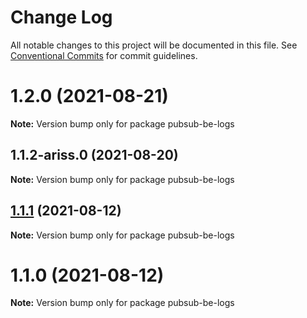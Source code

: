 # Change Log

All notable changes to this project will be documented in this file.
See [Conventional Commits](https://conventionalcommits.org) for commit guidelines.

# 1.2.0 (2021-08-21)

**Note:** Version bump only for package pubsub-be-logs





## 1.1.2-ariss.0 (2021-08-20)

**Note:** Version bump only for package pubsub-be-logs





## [1.1.1](https://github.com/yurikrupnik/mussia8/compare/pubsub-be-logs@1.1.0...pubsub-be-logs@1.1.1) (2021-08-12)

**Note:** Version bump only for package pubsub-be-logs





# 1.1.0 (2021-08-12)

**Note:** Version bump only for package pubsub-be-logs
